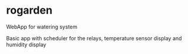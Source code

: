 # rogarden
WebApp for watering system

Basic app with scheduler for the relays, temperature sensor display and humidity display
